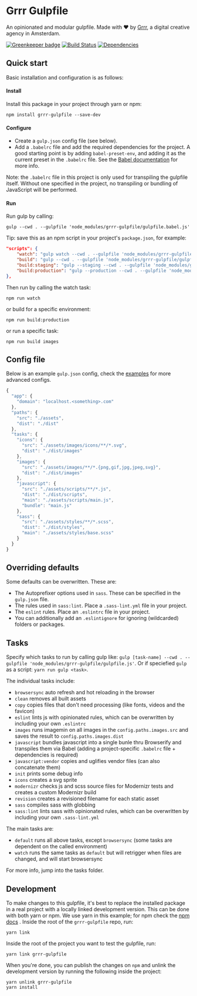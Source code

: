 # Grrr Gulpfile
An opinionated and modular gulpfile.
Made with ❤️ by [Grrr](https://grrr.nl/), a digital creative agency in Amsterdam.

[![Greenkeeper badge](https://badges.greenkeeper.io/grrr-amsterdam/gulpfile.svg)](https://greenkeeper.io/)
[![Build Status](https://travis-ci.org/grrr-amsterdam/gulpfile.svg)](https://travis-ci.org/grrr-amsterdam/gulpfile)
[![Dependencies](https://david-dm.org/grrr-amsterdam/gulpfile.svg)](https://david-dm.org/grrr-amsterdam/gulpfile)


## Quick start
Basic installation and configuration is as follows:

#### Install
Install this package in your project through yarn or npm:
```
npm install grrr-gulpfile --save-dev
```

#### Configure
- Create a `gulp.json` config file (see below).
- Add a `.babelrc` file and add the required dependencies for the project. A good starting point is by adding `babel-preset-env`, and adding it as the current preset in the `.babelrc` file. See the [Babel documentation](https://babeljs.io/docs/plugins/preset-env/) for more info.

Note: the `.babelrc` file in this project is only used for transpiling the gulpfile itself. Without one specified in the project, no transpiling or bundling of JavaScript will be performed.

#### Run
Run gulp by calling:
```
gulp --cwd . --gulpfile 'node_modules/grrr-gulpfile/gulpfile.babel.js'
```


Tip: save this as an npm script in your project's `package.json`, for example:
```json
"scripts": {
    "watch": "gulp watch --cwd . --gulpfile 'node_modules/grrr-gulpfile/gulpfile.js'",
    "build": "gulp --cwd . --gulpfile 'node_modules/grrr-gulpfile/gulpfile.js'",
    "build:staging": "gulp --staging --cwd . --gulpfile 'node_modules/grrr-gulpfile/gulpfile.js'",
    "build:production": "gulp --production --cwd . --gulpfile 'node_modules/grrr-gulpfile/gulpfile.js'"
},
```
Then run by calling the watch task:
```
npm run watch
```
or build for a specific environment:
```
npm run build:production
```
or run a specific task:
```
npm run build images
```

## Config file
Below is an example `gulp.json` config, check the [examples](https://github.com/grrr-amsterdam/gulpfile/tree/master/examples) for more advanced configs.

```javascript
{
  "app": {
    "domain": "localhost.<something>.com"
  },
  "paths": {
    "src": "./assets",
    "dist": "./dist"
  },
  "tasks": {
    "icons": {
      "src": "./assets/images/icons/**/*.svg",
      "dist": "./dist/images"
    },
    "images": {
      "src": "./assets/images/**/*.{png,gif,jpg,jpeg,svg}",
      "dist": "./dist/images"
    },
    "javascript": {
      "src": "./assets/scripts/**/*.js",
      "dist": "./dist/scripts",
      "main": "./assets/scripts/main.js",
      "bundle": "main.js"
    },
    "sass": {
      "src": "./assets/styles/**/*.scss",
      "dist": "./dist/styles",
      "main": "./assets/styles/base.scss"
    }
  }
}
```

## Overriding defaults
Some defaults can be overwritten. These are:

- The Autoprefixer options used in `sass`. These can be specified in the `gulp.json` file.
- The rules used in `sass:lint`. Place a `.sass-lint.yml` file in your project.
- The `eslint` rules. Place an `.eslintrc` file in your project.
- You can additionally add an `.eslintignore` for ignoring (wildcarded) folders or packages.

## Tasks
Specify which tasks to run by calling gulp like: `gulp [task-name] --cwd . --gulpfile 'node_modules/grrr-gulpfile/gulpfile.js'`. Or if speciefied `gulp` as a script: `yarn run gulp <task>`.

The individual tasks include:

- `browsersync` auto refresh and hot reloading in the browser
- `clean` removes all built assets
- `copy` copies files that don't need processing (like fonts, videos and the favicon)
- `eslint` lints js with opinionated rules, which can be overwritten by including your own `.eslintrc`
- `images` runs imagemin on all images in the `config.paths.images.src` and saves the result to `config.paths.images.dist`
- `javascript` bundles javascript into a single bunle thru Browserify and transpiles them via Babel (adding a project-specific `.babelrc` file + dependencies is required)
- `javascript:vendor` copies and uglifies vendor files (can also concatenate them)
- `init` prints some debug info
- `icons` creates a svg sprite
- `modernizr` checks js and scss source files for Modernizr tests and creates a custom Modernizr build
- `revision` creates a revisioned filename for each static asset
- `sass` compiles sass with globbing
- `sass:lint` lints sass with opinionated rules, which can be overwritten by including your own `.sass-lint.yml`

The main tasks are:

- `default` runs all above tasks, except `browsersync` (some tasks are dependent on the called environment)
- `watch` runs the same tasks as `default` but will retrigger when files are changed, and will start browsersync

For more info, jump into the tasks folder.

## Development
To make changes to this gulpfile, it's best to replace the installed package in a real project with a locally linked development version. This can be done with both yarn or npm. We use yarn in this example; for npm check the [npm docs](https://docs.npmjs.com/cli/link) . Inside the root of the `grrr-gulpfile` repo, run:
```
yarn link
```
Inside the root of the project you want to test the gulpfile, run:
```
yarn link grrr-gulpfile
```
When you're done, you can publish the changes on `npm` and unlink the development version by running the following inside the project:
```
yarn unlink grrr-gulpfile
yarn install
```
